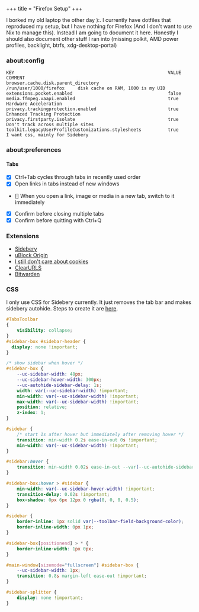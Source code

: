 +++
title = "Firefox Setup"
+++

I borked my old laptop the other day ):. I currently have dotfiles that reproduced my setup, but I have nothing for Firefox (And I don't want to use Nix to manage this). Instead I am going to document it here. Honestly I should also document other stuff I ran into (missing polkit, AMD power profiles, backlight, btrfs, xdg-desktop-portal)

### about:config

```
KEY                                                          VALUE                      COMMENT
browser.cache.disk.parent_directory                          /run/user/1000/firefox     disk cache on RAM, 1000 is my UID
extensions.pocket.enabled                                    false
media.ffmpeg.vaapi.enabled                                   true                       Hardware Acceleration
privacy.trackingprotection.enabled                           true                       Enhanced Tracking Protection
privacy.firstparty.isolate                                   true                       Don't track across multiple sites
toolkit.legacyUserProfileCustomizations.stylesheets          true                       I want css, mainly for Sidebery

```

### about:preferences

#### Tabs

- [x] Ctrl+Tab cycles through tabs in recently used order
- [x] Open links in tabs instead of new windows
- [] When you open a link, image or media in a new tab, switch to it immediately
- [x] Confirm before closing multiple tabs
- [x] Confirm before quitting with Ctrl+Q

### Extensions

- [Sidebery](https://addons.mozilla.org/en-US/firefox/addon/sidebery/)
- [uBlock Origin](https://addons.mozilla.org/en-US/firefox/addon/ublock-origin/)
- [I still don't care about cookies](https://addons.mozilla.org/en-US/firefox/addon/istilldontcareaboutcookies/)
- [ClearURLS](https://addons.mozilla.org/en-US/firefox/addon/clearurls/)
- [Bitwarden](https://addons.mozilla.org/en-US/firefox/addon/bitwarden-password-manager/)

### CSS

I only use CSS for Sidebery currently. It just removes the tab bar and makes
sidebery autohide. Steps to create it are
[here](https://www.userchrome.org/how-create-userchrome-css.html).

```css
#TabsToolbar
{
    visibility: collapse;
}
#sidebar-box #sidebar-header {
  display: none !important;
}

/* show sidebar when hover */
#sidebar-box {
    --uc-sidebar-width: 48px;
    --uc-sidebar-hover-width: 300px;
    --uc-autohide-sidebar-delay: 1s;
    width: var(--uc-sidebar-width) !important;
    min-width: var(--uc-sidebar-width) !important;
    max-width: var(--uc-sidebar-width) !important;
    position: relative;
    z-index: 1;
}

#sidebar {
    /* start 1s after hover but immediately after removing hover */
    transition: min-width 0.2s ease-in-out 0s !important;
    min-width: var(--uc-sidebar-width) !important;
}

#sidebar:hover {
    transition: min-width 0.02s ease-in-out --var(--uc-autohide-sidebar-delay) !important;
}

#sidebar-box:hover > #sidebar {
    min-width: var(--uc-sidebar-hover-width) !important;
    transition-delay: 0.02s !important;
    box-shadow: 0px 6px 12px 0 rgba(0, 0, 0, 0.5);
}

#sidebar {
    border-inline: 1px solid var(--toolbar-field-background-color);
    border-inline-width: 0px 1px;
}

#sidebar-box[positionend] > * {
    border-inline-width: 1px 0px;
}

#main-window[sizemode="fullscreen"] #sidebar-box {
    --uc-sidebar-width: 1px;
    transition: 0.8s margin-left ease-out !important;
}

#sidebar-splitter {
    display: none !important;
}
```
